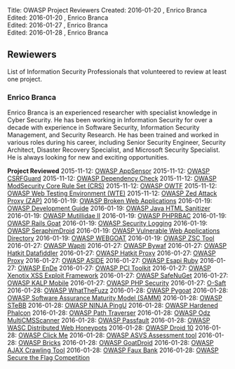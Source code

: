 Title:     OWASP Project Reviewers
Created:   2016-01-20 , Enrico Branca  
Edited:    2016-01-20 , Enrico Branca  
Edited:    2016-01-27 , Enrico Branca  
Edited:    2016-01-28 , Enrico Branca  

[//]: # (BE SURE THERE ARE NO EMPTY LINES BEFORE 'Title')  
[//]: # (end each line of the metadata with TWO spaces before the newline)  
[//]: # (insert TWO blank lines after the metadata)  
[//]: # (<ADD YOUR TEXT STARTING FROM HERE>)  

## Rewiewers

List of Information Security Professionals that volunteered to review at least one project.

### Enrico Branca

Enrico Branca is an experienced researcher with specialist knowledge in Cyber Security. He has been working in Information Security for over a decade with experience in Software Security, Information Security Management, and Security Research. He has been trained and worked in various roles during his career, including Senior Security Engineer, Security Architect, Disaster Recovery Specialist, and Microsoft Security Specialist. He is always looking for new and exciting opportunities.

**Project Reviewed**
2015-11-12: [OWASP AppSensor](../review/appsensor.md)
2015-11-12: [OWASP CSRFGuard](../review/csrfguard.md)
2015-11-12: [OWASP Dependency Check](../review/dependency_check.md)
2015-11-12: [OWASP ModSecurity Core Rule Set (CRS)](../review/modsecurity_core_rule_set.md)
2015-11-12: [OWASP OWTF](../review/owtf.md)
2015-11-12: [OWASP Web Testing Environment (WTE)](../review/web_testing_environment.md)
2015-11-12: [OWASP Zed Attack Proxy (ZAP)](../review/zap.md)
2016-01-19: [OWASP Broken Web Applications](../review/broken_web_applications.md)
2016-01-19: [OWASP Development Guide](../review/development_guide.md)
2016-01-19: [OWASP Java HTML Sanitizer](../review/java_html_sanitizer.md)
2016-01-19: [OWASP Mutillidae II](../review/mutillidae_2.md)
2016-01-19: [OWASP PHPRBAC](../review/phprbac.md)
2016-01-19: [OWASP Rails Goat](../review/rails_goat.md)
2016-01-19: [OWASP Security Logging](../review/security_logging.md)
2016-01-19: [OWASP SeraphimDroid](../review/seraphimdroid.md)
2016-01-19: [OWASP Vulnerable Web Applications Directory](../review/vulnerable_web_applications_directory.md)
2016-01-19: [OWASP WEBGOAT](../review/webgoat.md)
2016-01-19: [OWASP ZSC Tool](../review/zsc_tool.md)
2016-01-27: [OWASP Wapiti](../review/wapiti.md)
2016-01-27: [OWASP Bywaf](../review/bywaf.md)
2016-01-27: [OWASP Hatkit Datafiddler](../review/hatkit_datafiddler.md)
2016-01-27: [OWASP Hatkit Proxy](../review/hatkit_proxy.md)
2016-01-27: [OWASP Proxy](../review/proxy.md)
2016-01-27: [OWASP ASIDE](../review/aside.md)
2016-01-27: [OWASP Esapi Ruby](../review/esapi_ruby.md)
2016-01-27: [OWASP EnDe](../review/ende.md)
2016-01-27: [OWASP PCI Toolkit](../review/pci_toolkit.md)
2016-01-27: [OWASP Xenotix XSS Exploit Framework](../review/xenotix.md)
2016-01-27: [OWASP SafeNuGet](../review/safenuget.md)
2016-01-27: [OWASP KALP Mobile](../review/kalp_mobile.md)
2016-01-27: [OWASP PHP Security](../review/php_security.md)
2016-01-27: [O-Saft](../review/o_saft.md)
2016-01-28: [OWASP WhatTheFuzz](../review/whatthefuzz.md)
2016-01-28: [OWASP Pygoat](../review/pygoat.md)
2016-01-28: [OWASP Software Assurance Maturity Model (SAMM)](../review/samm.md)
2016-01-28: [OWASP STeBB](../review/stebb.md)
2016-01-28: [OWASP NINJA PingU](../review/ninja_pingu.md)
2016-01-28: [OWASP Hardened Phalcon](../review/hardened_phalcon.md)
2016-01-28: [OWASP Path Traverser](../review/path_traverser.md)
2016-01-28: [OWASP Odz MultiCMSScanner](../review/odz_multicmsscanner.md)
2016-01-28: [OWASP Passfault](../review/passfault.md)
2016-01-28: [OWASP WASC Distributed Web Honeypots](../review/wasc_dwh.md)
2016-01-28: [OWASP Droid 10](../review/droid_10.md)
2016-01-28: [OWASP Click Me](../review/click_me.md)
2016-01-28: [OWASP ASVS Assessment tool](../review/asvs_assessment.md)
2016-01-28: [OWASP Bricks](../review/bricks.md)
2016-01-28: [OWASP GoatDroid](../review/goatdroid.md)
2016-01-28: [OWASP AJAX Crawling Tool](../review/ajax_crawling.md)
2016-01-28: [OWASP Faux Bank](../review/faux_bank.md)
2016-01-28: [OWASP Secure the Flag Competition](../review/stfc.md)






















[//]: # (<STOP HERE - do not write anything after this point !!! >)

